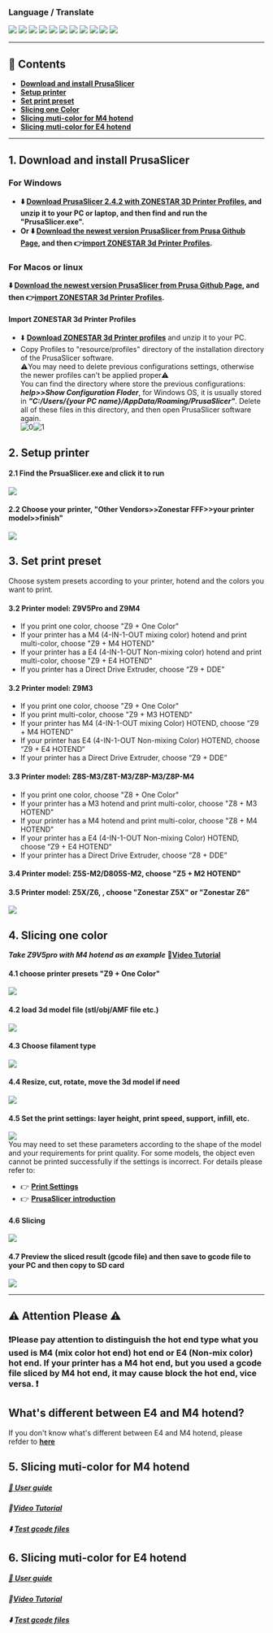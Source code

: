 ### Language / Translate
[![](../lanpic/ES.png)](https://github-com.translate.goog/ZONESTAR3D/Slicing-Guide/tree/master/PrusaSlicer?_x_tr_sl=en&_x_tr_tl=es)
[![](../lanpic/PT.png)](https://github-com.translate.goog/ZONESTAR3D/Slicing-Guide/tree/master/PrusaSlicer?_x_tr_sl=en&_x_tr_tl=pt)
[![](../lanpic/FR.png)](https://github-com.translate.goog/ZONESTAR3D/Slicing-Guide/tree/master/PrusaSlicer?_x_tr_sl=en&_x_tr_tl=fr)
[![](../lanpic/RU.png)](https://github-com.translate.goog/ZONESTAR3D/Slicing-Guide/tree/master/PrusaSlicer?_x_tr_sl=en&_x_tr_tl=ru)
[![](../lanpic/IT.png)](https://github-com.translate.goog/ZONESTAR3D/Slicing-Guide/tree/master/PrusaSlicer?_x_tr_sl=en&_x_tr_tl=it)
[![](../lanpic/DE.png)](https://github-com.translate.goog/ZONESTAR3D/Slicing-Guide/tree/master/PrusaSlicer?_x_tr_sl=en&_x_tr_tl=de)
[![](../lanpic/PL.png)](https://github-com.translate.goog/ZONESTAR3D/Slicing-Guide/tree/master/PrusaSlicer?_x_tr_sl=en&_x_tr_tl=pl)
[![](../lanpic/KR.png)](https://github-com.translate.goog/ZONESTAR3D/Slicing-Guide/tree/master/PrusaSlicer?_x_tr_sl=en&_x_tr_tl=ko)
[![](../lanpic/JP.png)](https://github-com.translate.goog/ZONESTAR3D/Slicing-Guide/tree/master/PrusaSlicer?_x_tr_sl=en&_x_tr_tl=ja)
[![](../lanpic/SA.png)](https://github-com.translate.goog/ZONESTAR3D/Slicing-Guide/tree/master/PrusaSlicer?_x_tr_sl=en&_x_tr_tl=ar)
[![](../lanpic/CN.png)](https://github-com.translate.goog/ZONESTAR3D/Slicing-Guide/tree/master/PrusaSlicer?_x_tr_sl=en&_x_tr_tl=zh-CN)

--------
## :book: Contents
- [**Download and install PrusaSlicer**](#1-download-and-install-prusaslicer)
- [**Setup printer**](#2-setup-printer)
- [**Set print preset**](#3-set-print-preset)
- [**Slicing one Color**](#4-slicing-one-color)
- [**Slicing muti-color for M4 hotend**](#5-slicing-muti-color-for-m4-hotend)
- [**Slicing muti-color for E4 hotend**](#6-slicing-muti-color-for-e4-hotend)
--------
## 1. Download and install PrusaSlicer
### For Windows
- **:arrow_down: [Download PrusaSlicer 2.4.2 with ZONESTAR 3D Printer Profiles](https://github.com/ZONESTAR3D/Slicing-Guide/releases), and unzip it to your PC or laptop, and then find and run the "PrusaSlicer.exe".**             
- **Or :arrow_down: [Download the newest version PrusaSlicer from Prusa Github Page](https://github.com/prusa3d/PrusaSlicer/releases), and then :point_right:[import ZONESTAR 3d Printer Profiles](#import-zonestar-3d-printer-profiles).**       
### For Macos or linux
**:arrow_down: [Download the newest version PrusaSlicer from Prusa Github Page](https://github.com/prusa3d/PrusaSlicer/releases), and then :point_right:[import ZONESTAR 3d Printer Profiles](#import-zonestar-3d-printer-profiles).**   
#### Import ZONESTAR 3d Printer Profiles
- :arrow_down: [**Download ZONESTAR 3d Printer profiles**](https://downgit.github.io/#/home?url=https:%2F%2Fgithub.com%2FZONESTAR3D%2FSlicing-Guide%2Ftree%2Fmaster%2FPrusaSlicer%2FProfiles) and unzip it to your PC.
- Copy Profiles to "resource/profiles" directory of the installation directory of the PrusaSlicer software.    
:warning:You may need to delete previous configurations settings, otherwise the newer profiles can't be applied proper:warning:      
You can find the directory where store the previous configurations: ***help>>Show Configuration Floder***, for Windows OS, it is usually stored in ***"C:/Users/{your PC name}/AppData/Roaming/PrusaSlicer"***. Delete all of these files in this directory, and then open PrusaSlicer software again.    
![0](./pic/0.png)![1](./pic/1.png)

## 2. Setup printer
#### 2.1 Find the PrsuaSlicer.exe and click it to run
![](pic/run1.png)
#### 2.2 Choose your printer, "Other Vendors>>Zonestar FFF>>your printer model>>finish"
![](pic/run2.png)

## 3. Set print preset
Choose system presets according to your printer, hotend and the colors you want to print. 
#### 3.2 Printer model: Z9V5Pro and Z9M4
- If you print one color, choose "Z9 + One Color"  
- If your printer has a M4 (4-IN-1-OUT mixing color) hotend and print multi-color, choose "Z9 + M4 HOTEND"  
- If your printer has a E4 (4-IN-1-OUT Non-mixing color) hotend and print multi-color, choose "Z9 + E4 HOTEND"  
- If you printer has a Direct Drive Extruder, choose “Z9 + DDE”  
#### 3.2 Printer model: Z9M3 
- If you print one color, choose "Z9 + One Color"  
- If you print multi-color, choose "Z9 + M3 HOTEND"  
- If your printer has M4 (4-IN-1-OUT mixing Color) HOTEND, choose “Z9 + M4 HOTEND“ 
- If your printer has E4 (4-IN-1-OUT Non-mixing Color) HOTEND, choose “Z9 + E4 HOTEND“ 
- If your printer has a Direct Drive Extruder, choose “Z9 + DDE”  
#### 3.3 Printer model: Z8S-M3/Z8T-M3/Z8P-M3/Z8P-M4
  - If you print one color, choose "Z8 + One Color"  
  - If your printer has a M3 hotend and print multi-color, choose "Z8 + M3 HOTEND"  
  - If your printer has a M4 hotend and print multi-color, choose "Z8 + M4 HOTEND"  
  - If your printer has a E4 (4-IN-1-OUT Non-mixing Color) HOTEND, choose “Z9 + E4 HOTEND“    
  - If your printer has a Direct Drive Extruder, choose “Z8 + DDE” 
#### 3.4 Printer model: Z5S-M2/D805S-M2, choose "Z5 + M2 HOTEND"  
#### 3.5 Printer model: Z5X/Z6, , choose "Zonestar Z5X" or "Zonestar Z6"
![](pic/run3.png)

## 4. Slicing one color
***Take Z9V5pro with M4 hotend as an example***
:movie_camera:[**Video Tutorial**](https://www.youtu.be/6QU-jnycS8c)  
#### 4.1 choose printer presets "Z9 + One Color"
![](pic/slicing1C-1.png)
#### 4.2 load 3d model file (stl/obj/AMF file etc.)
![](pic/slicing1C-2.png)
#### 4.3 Choose filament type
![](pic/slicing1C-3.png)
#### 4.4 Resize, cut, rotate, move the 3d model if need
![](pic/slicing1C-4.png)  
#### 4.5 Set the print settings: layer height, print speed, support, infill, etc.
![](pic/slicing1C-5.png)  
You may need to set these parameters according to the shape of the model and your requirements for print quality. For some models, the object even cannot be printed successfully if the settings is incorrect. For details please refer to:
- :point_right: [**Print Settings**](https://help.prusa3d.com/category/print-settings_212)
- :point_right: [**PrusaSlicer introduction**](https://help.prusa3d.com/article/general-info_1910)
#### 4.6 Slicing
![](pic/slicing1C-6.png)  
#### 4.7 Preview the sliced result (gcode file) and then save to gcode file to your PC and then copy to SD card
![](pic/slicing1C-7.png)  

--------
## :warning: Attention Please :warning:
### :exclamation:Please pay attention to distinguish the hot end type what you used is M4 (mix color hot end) hot end or E4 (Non-mix color) hot end. If your printer has a M4 hot end, but you used a gcode file sliced by M4 hot end, it may cause block the hot end, vice versa. :exclamation:
## What's different between E4 and M4 hotend?
If you don't know what's different between E4 and M4 hotend, please refder to [**here**](https://github.com/ZONESTAR3D/Upgrade-kit-guide/blob/main/HOTEND/FAQ_M4E4.md)

## 5. Slicing muti-color for M4 hotend  
##### [:book: User guide](./PrusaSlicerGuide_M4.md)
##### :movie_camera:[Video Tutorial](https://youtu.be/_Ww2RFGlLNA)    
##### :arrow_down: [Test gcode files](./test_gcode/M4/readme.md)

## 6. Slicing muti-color for E4 hotend
##### [:book: User guide](./PrusaSlicerGuide_E4.md)
##### :movie_camera:[Video Tutorial](https://youtu.be/aets9JZ92iU)   
##### :arrow_down: [Test gcode files](./test_gcode/E4/readme.md)

